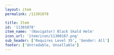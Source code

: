 ```yaml
---
layout: item
permalink: /11301078

title: Item
id: '11301078'
item_name: '(Navigator) Black Skald Helm'
icon_url: 'item/icon/11300167.png'
sub_header: ['Requires Level 35', 'Gender: All']
footer: ['Untradable, Unsellable']
---
```

